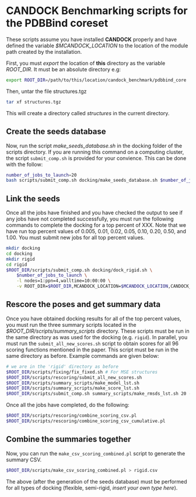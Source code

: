 # CANDOCK Benchmarking scripts for the PDBBind coreset

These scripts assume you have installed **CANDOCK** properly and have defined the variable *$MCANDOCK_LOCATION* to the location of the module path created by the installation.

First, you must *export* the location of **this** directory as the variable *ROOT_DIR*. It must be an absolute directory e.g:

```bash
export ROOT_DIR=/path/to/this/location/candock_benchmark/pdbbind_core
```

Then, untar the file structures.tgz

```bash
tar xf structures.tgz
```

This will create a directory called *structures* in the current directory.

## Create the seeds database

Now, run the script *make_seeds_database.sh* in the docking folder of the scripts directory. If you are running this command on a computing cluster, the script `submit_comp.sh` is provided for your convience. This can be done with the follow:

```bash
number_of_jobs_to_launch=20
bash scripts/submit_comp.sh docking/make_seeds_database.sh $number_of_jobs_to_launch -l nodes=1:ppn=4,walltime=10:00:00 -v ROOT_DIR=$ROOT_DIR,MCANDOCK_LOCATION=$MCANDOCK_LOCATION
```

## Link the seeds

Once all the jobs have finished and you have checked the output to see if any jobs have not completed successfully, you must run the following commands to complete the docking for a top percent of XXX. Note that we have run top percent values of 0.005, 0.01, 0.02, 0.05, 0.10, 0.20, 0.50, and 1.00. You must submit new jobs for all top percent values.

```bash
mkdir docking
cd docking
mkdir rigid
cd rigid
$ROOT_DIR/scripts/submit_comp.sh docking/dock_rigid.sh \
    $number_of_jobs_to_launch \
    -l nodes=1:ppn=4,walltime=10:00:00 \
    -v ROOT_DIR=$ROOT_DIR,MCANDOCK_LOCATION=$MCANDOCK_LOCATION,CANDOCK_top_percent=XXX
```

## Rescore the poses and get summary data

Once you have obtained docking results for all of the top percent values, you must run the three summary scripts located in the *$ROOT_DIR/scripts/summary_scripts* directory. These scripts must be run in the same directory as was used for the docking (e.g. `rigid`). In parallel, you must run the `submit_all_new_scores.sh` script to obtain scores for all 96 scoring functions mentioned in the paper. This script must be run in the same directory as before. Example commands are given below:

```bash
# we are in the 'rigid' directory as before
$ROOT_DIR/scripts/fixing/fix_fixed.sh # For MSE structures
$ROOT_DIR/scripts/rescoring/submit_all_new_scores.sh
$ROOT_DIR/scripts/summary_scripts/make_model_lst.sh
$ROOT_DIR/scripts/summary_scripts/make_score_lst.sh
$ROOT_DIR/scripts/submit_comp.sh summary_scripts/make_rmsds_lst.sh 20 -l nodes=1:ppn=4,walltime=10:00:00 -v ROOT_DIR=$ROOT_DIR,MCANDOCK_LOCATION=$MCANDOCK_LOCATION
```

Once all the jobs have completed, do the following:

```bash
$ROOT_DIR/scripts/rescoring/combine_scoring_csv.pl
$ROOT_DIR/scripts/rescoring/combine_scoring_csv_cumulative.pl
```

## Combine the summaries together

Now, you can run the `make_csv_scoring_combined.pl` script to generate the summary CSV.

```bash
$ROOT_DIR/scripts/make_csv_scoring_combined.pl > rigid.csv
```

The above (after the generation of the seeds database) must be performed for all types of docking (flexible, semi-rigid, *insert your own type here*).

